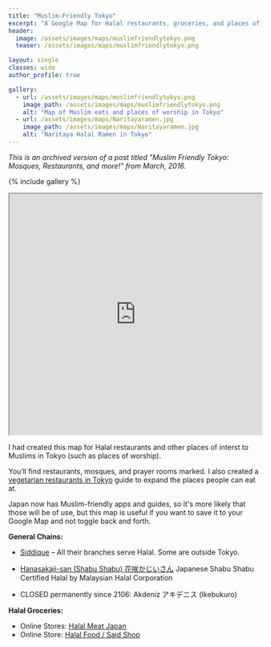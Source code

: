 ```yaml
---
title: "Muslim-Friendly Tokyo"
excerpt: "A Google Map for Halal restaurants, groceries, and places of worship from 2016"
header:
  image: /assets/images/maps/muslimfriendlytokyo.png
  teaser: /assets/images/maps/muslimfriendlytokyo.png

layout: single
classes: wide
author_profile: true

gallery:
  - url: /assets/images/maps/muslimfriendlytokyo.png
    image_path: /assets/images/maps/muslimfriendlytokyo.png
    alt: "Map of Muslim eats and places of worship in Tokyo"
  - url: /assets/images/maps/Naritayaramen.jpg
    image_path: /assets/images/maps/Naritayaramen.jpg
    alt: "Naritaya Halal Ramen in Tokyo"
---
```


*This is an archived version of a post titled "Muslim Friendly Tokyo: Mosques, Restaurants, and more!" from March, 2016.*

{% include gallery %}

<iframe src="https://www.google.com/maps/d/embed?mid=13kAIidCrYBQHGvuJuwBtfEF3mzU" width="100%" height="480"></iframe>

I had created this map for Halal restaurants and other places of interst to Muslims in Tokyo (such as places of worship).

You’ll find restaurants, mosques, and prayer rooms marked. I also created a [vegetarian restaurants in Tokyo](https://thecupandtheroad.com/2016/02/10/vegetarian-restaurants-tokyo/) guide to expand the places people can eat at.

Japan now has Muslim-friendly apps and guides, so it's more likely that those will be of use, but this map is useful if you want to save it to your Google Map and not toggle back and forth. 

**General Chains:**

* [Siddique](http://www.siddique.co.jp/#!find-shops/c1tlk) – All their branches serve Halal. Some are outside Tokyo.
* [Hanasakaji-san (Shabu Shabu) 花咲かじいさん](http://www.hanasakaji-san.jp/) Japanese Shabu Shabu Certified Halal by Malaysian Halal Corporation

* CLOSED permanently since 2106: Akdeniz アキデニス (Ikebukuro)

**Halal Groceries:**

* Online Stores: [Halal Meat Japan](http://mhalalc.ocnk.biz/)
* Online Store: [Halal Food / Said Shop](http://halal-food.jp/)